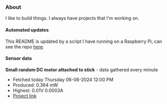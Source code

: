 ### About
I like to build things. I always have projects that I'm working on.

#### Automated updates
This README is updated by a script I have running on a Raspberry Pi, can see the repo [here](https://github.com/jdc-cunningham/raspi-git-repo-updater).

#### Sensor data


**Small random DC motor attached to stick** - data gathered every minute
- Fetched today Thursday 06-06-2024 12:00 PM
- Produced: 0.364 mW
- Highest: 0.01V 0.0003A
- [Project link](https://github.com/jdc-cunningham/turbine-raspi)